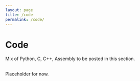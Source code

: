 ```yaml
---
layout: page
title: /code
permalink: /code/
---
```


# Code

Mix of Python, C, C++, Assembly to be posted in this section.

<br />Placeholder for now.
